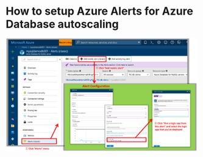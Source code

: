 # How to setup Azure Alerts for Azure Database autoscaling


![](../images/alert-configuration-steps.png)
